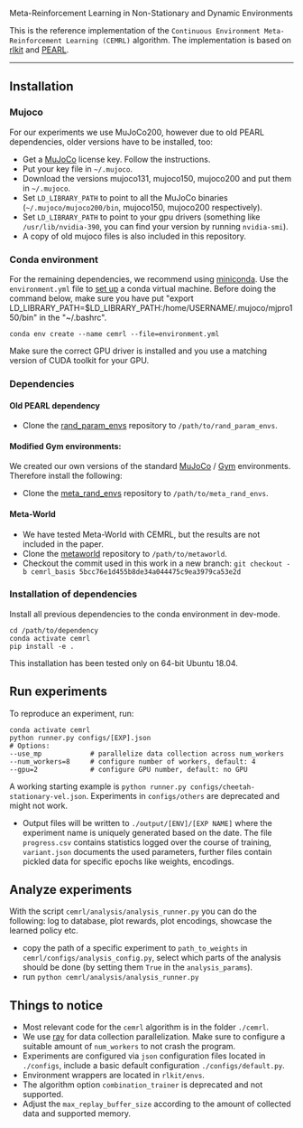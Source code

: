 Meta-Reinforcement Learning in Non-Stationary and Dynamic Environments

This is the reference implementation of the `Continuous Environment Meta-Reinforcement Learning (CEMRL)` algorithm.
The implementation is based on [rlkit](https://github.com/vitchyr/rlkit) and [PEARL](https://github.com/katerakelly/oyster).

--------------------------------------

## Installation

### Mujoco
For our experiments we use MuJoCo200, however due to old PEARL dependencies, older versions have to be installed, too:
- Get a [MuJoCo](https://www.roboti.us/index.html) license key. Follow the instructions.
- Put your key file in `~/.mujoco`.
- Download the versions mujoco131, mujoco150, mujoco200 and put them in `~/.mujoco`.
- Set `LD_LIBRARY_PATH` to point to all the MuJoCo binaries (`~/.mujoco/mujoco200/bin`, mujoco150, mujoco200 respectively).
- Set `LD_LIBRARY_PATH` to point to your gpu drivers (something like `/usr/lib/nvidia-390`, you can find your version by running `nvidia-smi`).
- A copy of old mujoco files is also included in this repository.

### Conda environment
For the remaining dependencies, we recommend using [miniconda](https://docs.conda.io/en/latest/miniconda.html).
Use the `environment.yml` file to [set up](https://docs.conda.io/projects/conda/en/latest/user-guide/tasks/manage-environments.html#) a conda virtual machine.
Before doing the command below, make sure you have put "export LD_LIBRARY_PATH=$LD_LIBRARY_PATH:/home/USERNAME/.mujoco/mjpro150/bin" in the "~/.bashrc".
```
conda env create --name cemrl --file=environment.yml
```
Make sure the correct GPU driver is installed and you use a matching version of CUDA toolkit for your GPU.

### Dependencies

#### Old PEARL dependency
- Clone the [rand_param_envs](https://github.com/dennisl88/rand_param_envs.git) repository to `/path/to/rand_param_envs`.

#### Modified Gym environments:
We created our own versions of the standard [MuJoCo](https://www.roboti.us/index.html) / [Gym](https://gym.openai.com/) environments.
Therefore install the following:
- Clone the [meta_rand_envs](https://github.com/BZSROCKETS/meta_rand_envs) repository to `/path/to/meta_rand_envs`.

#### Meta-World
- We have tested Meta-World with CEMRL, but the results are not included in the paper.
- Clone the [metaworld](https://github.com/rlworkgroup/metaworld) repository to `/path/to/metaworld`.
- Checkout the commit used in this work in a new branch:  `git checkout -b cemrl_basis 5bcc76e1d455b8de34a044475c9ea3979ca53e2d`

### Installation of dependencies
Install all previous dependencies to the conda environment in dev-mode.
```
cd /path/to/dependency
conda activate cemrl
pip install -e .
```
This installation has been tested only on 64-bit Ubuntu 18.04.

## Run experiments
To reproduce an experiment, run:
```
conda activate cemrl
python runner.py configs/[EXP].json
# Options:
--use_mp            # parallelize data collection across num_workers
--num_workers=8     # configure number of workers, default: 4
--gpu=2             # configure GPU number, default: no GPU
```
A working starting example is `python runner.py configs/cheetah-stationary-vel.json`.
Experiments in `configs/others` are deprecated and might not work.
- Output files will be written to `./output/[ENV]/[EXP NAME]` where the experiment name is uniquely generated based on the date.
The file `progress.csv` contains statistics logged over the course of training, `variant.json` documents the used parameters,
  further files contain pickled data for specific epochs like weights, encodings.
  

## Analyze experiments
With the script `cemrl/analysis/analysis_runner.py` you can do the following:
log to database, plot rewards, plot encodings, showcase the learned policy etc.
- copy the path of a specific experiment to `path_to_weights` in `cemrl/configs/analysis_config.py`,
  select which parts of the analysis should be done (by setting them `True` in the `analysis_params`).
- run `python cemrl/analysis/analysis_runner.py`


## Things to notice
- Most relevant code for the `cemrl` algorithm is in the folder `./cemrl`.
- We use [ray](https://docs.ray.io/en/master/) for data collection parallelization.
Make sure to configure a suitable amount of `num_workers` to not crash the program.
- Experiments are configured via `json` configuration files located in `./configs`, include a basic default configuration `./configs/default.py`.
- Environment wrappers are located in `rlkit/envs`.
- The algorithm option `combination_trainer` is deprecated and not supported.
- Adjust the `max_replay_buffer_size` according to the amount of collected data and supported memory.
